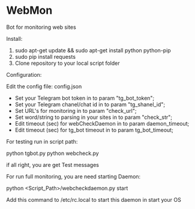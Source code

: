 # WebMon

Bot for monitoring web sites

Install:
1. sudo apt-get update && sudo apt-get install python python-pip
2. sudo pip install requests
3. Clone repository to your local script folder

Configuration:

Edit the config file: config.json
   - Set your Telegram bot token in to param "tg_bot_token";
   - Set your Telegram chanel/chat id in to param "tg_shanel_id";
   - Set URL's for monitoring in to param "check_url";
   - Set word/string to parsing in your sites in to param "check_str";
   - Edit timeout (sec) for webCheckDaemon in to param daemon_timeout;
   - Edit timeout (sec) for tg_bot timeout in to param tg_bot_timeout;

For testing run in script path:

python tgbot.py
python webcheck.py

if all right, you are get Test messages


For run full monitoring, you are need starting Daemon:

python <Script_Path>/webcheckdaemon.py start

Add this command to /etc/rc.local to start this daemon in start your OS
